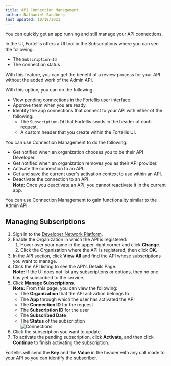 ```yaml
---
title: API Connection Management 
author: Nathaniel Sandberg
last updated: 10/18/2021
---
```


You can quickly get an app running and still manage your API connections.

In the UI, Fortellis offers a UI tool in the Subscriptions where you can see the following:

* The `Subscription-Id`
* The connection status

With this feature, you can get the benefit of a review process for your API without the added work of the Admin API.

With this option, you can do the following:

* View pending connections in the Fortellis user interface.
* Approve them when you are ready.
* Identify the app connections that connect to your API with either of the following:
    * The `Subscription-Id` that
    Fortellis sends in the header of each request.
    * A custom header that you create within the Fortellis UI.

You can use Connection Management to do the following:

* Get notified when an organization chooses you to be their API Developer.
* Get notified when an organization removes you as their API provider.
* Activate the connection to an API.
* Get and save the current user's activation context to use within an API.
* Deactivate the connection to an API.  
    **Note:** Once you deactivate an API, you cannot reactivate it in the current app.

You can use Connection Management to gain functionality similar to the Admin API.

## Managing Subscriptions

1. Sign in to the [Developer Network Platform]($[devNetworkUrl]).
1. Enable the Organization in which the API is registered:  
    1. Hover over your name in the upper-right corner and click **Change**.
    1. Click the Organization where the API is registered, then click **OK**.
1. In the API section, click **View All** and find the API whose subscriptions you want to manage.
1. Click the API listing to see the API's Details Page.  
    **Note:** If the UI does not list any subscriptions or options, then no one has yet subscribed to the service.
1. Click **Manage Subscriptions**.  
    **Note:** From this page, you can view the following:  
    * The **Organization** that the API activation belongs to  
    * The **App** through which the user has activated the API  
    * The **Connection ID** for the request  
    * The **Subscription ID** for the user  
    * The **Subscribed Date**  
    * The **Status** of the subscription  
    ![Connections]($[docsUrl]/static/images/connections.PNG)
1. Click the subscription you want to update.
1. To activate the pending subscription, click **Activate**, and then click **Continue** to finish activating the subscription.  

Fortellis will send the **Key** and the **Value** in the header with any call made to your API so you can identify the subscriber.
